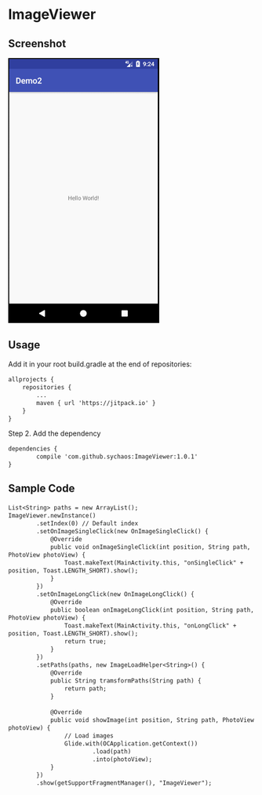 # ImageViewer

## Screenshot

![](gif/display.gif)

## Usage

Add it in your root build.gradle at the end of repositories:

	allprojects {
		repositories {
			...
			maven { url 'https://jitpack.io' }
		}
	}
    
Step 2. Add the dependency

	dependencies {
	        compile 'com.github.sychaos:ImageViewer:1.0.1'
	}

## Sample Code

    List<String> paths = new ArrayList();
    ImageViewer.newInstance()
            .setIndex(0) // Default index
            .setOnImageSingleClick(new OnImageSingleClick() {
                @Override
                public void onImageSingleClick(int position, String path, PhotoView photoView) {
                    Toast.makeText(MainActivity.this, "onSingleClick" + position, Toast.LENGTH_SHORT).show();
                }
            })
            .setOnImageLongClick(new OnImageLongClick() {
                @Override
                public boolean onImageLongClick(int position, String path, PhotoView photoView) {
                    Toast.makeText(MainActivity.this, "onLongClick" + position, Toast.LENGTH_SHORT).show();
                    return true;
                }
            })
            .setPaths(paths, new ImageLoadHelper<String>() {
                @Override
                public String tramsformPaths(String path) {
                    return path;
                }

                @Override
                public void showImage(int position, String path, PhotoView photoView) {
                    // Load images
                    Glide.with(OCApplication.getContext())
                            .load(path)
                            .into(photoView);
                }
            })
            .show(getSupportFragmentManager(), "ImageViewer");
